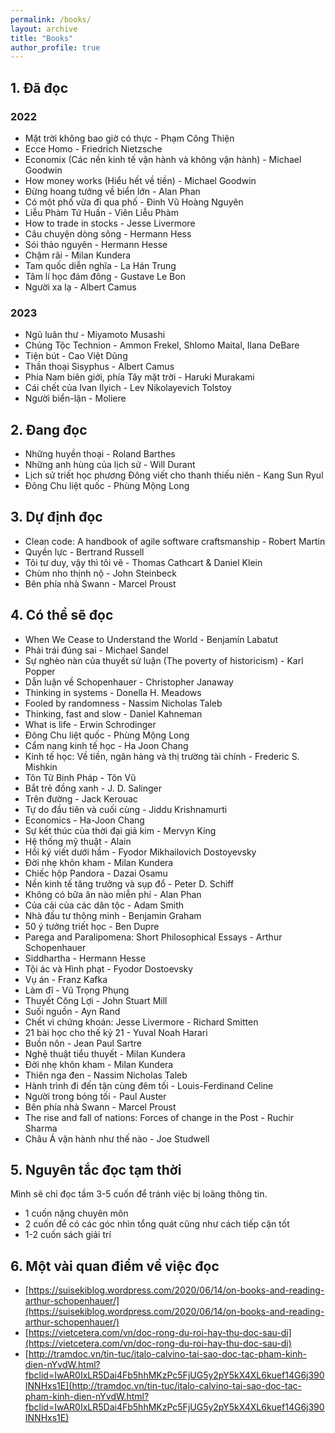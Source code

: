 ```yaml
---
permalink: /books/
layout: archive
title: "Books"
author_profile: true
---
```


## 1. Đã đọc
### 2022
- Mặt trời không bao giờ có thực - Phạm Công Thiện
- Ecce Homo - Friedrich Nietzsche
- Economix (Các nền kinh tế vận hành và không vận hành) - Michael Goodwin
- How money works (Hiểu hết về tiền) - Michael Goodwin
- Đừng hoang tưởng về biển lớn - Alan Phan
- Có một phố vừa đi qua phố - Đinh Vũ Hoàng Nguyên
- Liễu Phàm Tứ Huấn - Viên Liễu Phàm
- How to trade in stocks - Jesse Livermore
- Câu chuyện dòng sông - Hermann Hess
- Sói thảo nguyên - Hermann Hesse
- Chậm rãi - Milan Kundera
- Tam quốc diễn nghĩa - La Hán Trung
- Tâm lí học đám đông - Gustave Le Bon
- Người xa lạ - Albert Camus
### 2023
- Ngũ luân thư - Miyamoto Musashi
- Chủng Tộc Technion - Ammon Frekel, Shlomo Maital, Ilana DeBare
- Tiện bút - Cao Việt Dũng
- Thần thoại Sisyphus - Albert Camus
- Phía Nam biên giới, phía Tây mặt trời - Haruki Murakami
- Cái chết của Ivan Ilyich - Lev Nikolayevich Tolstoy
- Người biển-lận - Moliere
## 2. Đang đọc
- Những huyền thoại -  Roland Barthes
- Những anh hùng của lịch sử - Will Durant
- Lịch sử triết học phương Đông viết cho thanh thiếu niên - Kang Sun Ryul
- Đông Chu liệt quốc - Phùng Mộng Long
## 3. Dự định đọc
- Clean code: A handbook of agile software craftsmanship - Robert Martin
- Quyền lực - Bertrand Russell
- Tôi tư duy, vậy thì tôi vẽ - Thomas Cathcart & Daniel Klein
- Chùm nho thịnh nộ - John Steinbeck
- Bên phía nhà Swann - Marcel Proust
## 4. Có thể sẽ đọc
- When We Cease to Understand the World - Benjamín Labatut
- Phải trái đúng sai - Michael Sandel
- Sự nghèo nàn của thuyết sử luận (The poverty of historicism) - Karl Popper
- Dẫn luận về Schopenhauer - Christopher Janaway
- Thinking in systems - Donella H. Meadows
- Fooled by randomness - Nassim Nicholas Taleb
- Thinking, fast and slow - Daniel Kahneman
- What is life - Erwin Schrodinger
- Đông Chu liệt quốc - Phùng Mộng Long
- Cẩm nang kinh tế học - Ha Joon Chang
- Kinh tế học: Về tiền, ngân hàng và thị trường tài chính - Frederic S. Mishkin
- Tôn Tử Binh Pháp - Tôn Vũ
- Bắt trẻ đồng xanh - J. D. Salinger
- Trên đường - Jack Kerouac
- Tự do đầu tiên và cuối cùng - Jiddu Krishnamurti 
- Economics - Ha-Joon Chang
- Sự kết thúc của thời đại giả kim - Mervyn King
- Hệ thống mỹ thuật - Alain
- Hồi ký viết dưới hầm - Fyodor Mikhailovich Dostoyevsky
- Đời nhẹ khôn kham - Milan Kundera
- Chiếc hộp Pandora - Dazai Osamu
- Nền kinh tế tăng trưởng và sụp đổ - Peter D. Schiff
- Không có bữa ăn nào miễn phí - Alan Phan
- Của cải của các dân tộc - Adam Smith
- Nhà đầu tư thông minh - Benjamin Graham
- 50 ý tưởng triết học - Ben Dupre
- Parega and Paralipomena: Short Philosophical Essays - Arthur Schopenhauer
- Siddhartha - Hermann Hesse
- Tội ác và Hình phạt - Fyodor Dostoevsky
- Vụ án - Franz Kafka
- Làm đĩ - Vũ Trọng Phụng
- Thuyết Công Lợi - John Stuart Mill
- Suối nguồn - Ayn Rand
- Chết vì chứng khoán: Jesse Livermore - Richard Smitten
- 21 bài học cho thế kỷ 21 - Yuval Noah Harari 
- Buồn nôn - Jean Paul Sartre
- Nghệ thuật tiểu thuyết - Milan Kundera
- Đời nhẹ khôn kham - Milan Kundera
- Thiên nga đen - Nassim Nicholas Taleb
- Hành trình đi đến tận cùng đêm tối - Louis-Ferdinand Celine 
- Người trong bóng tối - Paul Auster
- Bên phía nhà Swann - Marcel Proust
- The rise and fall of nations: Forces of change in the Post - Ruchir Sharma
- Châu Á vận hành như thế nào - Joe Studwell
## 5. Nguyên tắc đọc tạm thời
Mình sẽ chỉ đọc tầm 3-5 cuốn để tránh việc bị loãng thông tin.
- 1 cuốn nặng chuyên môn 
- 2 cuốn để có các góc nhìn tổng quát cũng như cách tiếp cận tốt
- 1-2 cuốn sách giải trí
## 6. Một vài quan điểm về việc đọc
- [https://suisekiblog.wordpress.com/2020/06/14/on-books-and-reading-arthur-schopenhauer/](https://suisekiblog.wordpress.com/2020/06/14/on-books-and-reading-arthur-schopenhauer/)
- [https://vietcetera.com/vn/doc-rong-du-roi-hay-thu-doc-sau-di](https://vietcetera.com/vn/doc-rong-du-roi-hay-thu-doc-sau-di)
- [http://tramdoc.vn/tin-tuc/italo-calvino-tai-sao-doc-tac-pham-kinh-dien-nYvdW.html?fbclid=IwAR0IxLR5Dai4Fb5hhMKzPc5FjUG5y2pY5kX4XL6kuef14G6j390INNHxs1E](http://tramdoc.vn/tin-tuc/italo-calvino-tai-sao-doc-tac-pham-kinh-dien-nYvdW.html?fbclid=IwAR0IxLR5Dai4Fb5hhMKzPc5FjUG5y2pY5kX4XL6kuef14G6j390INNHxs1E)